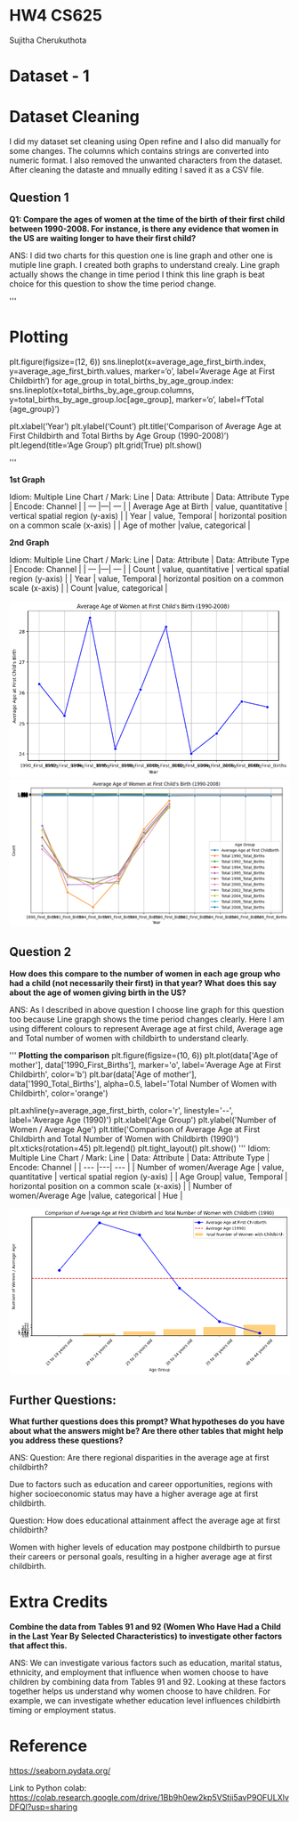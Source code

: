 HW4 CS625
================
Sujitha Cherukuthota

# Dataset - 1

# Dataset Cleaning

I did my dataset set cleaning using Open refine and I also did manually
for some changes. The columns which contains strings are converted into
numeric format. I also removed the unwanted characters from the dataset.
After cleaning the dataste and mnually editing I saved it as a CSV file.

## Question 1

**Q1: Compare the ages of women at the time of the birth of their first child between 1990-2008. For instance, is there any evidence that women in the US are waiting longer to have their first child?**

ANS: I did two charts for this question one is line graph and other one
is mutiple line graph. I created both graphs to understand crealy. Line
graph actually shows the change in time period I think this line graph
is beat choice for this question to show the time period change.

'''
# Plotting

plt.figure(figsize=(12, 6))
sns.lineplot(x=average_age_first_birth.index,
y=average_age_first_birth.values, marker=‘o’, label=‘Average Age at
First Childbirth’) for age_group in total_births_by_age_group.index:
sns.lineplot(x=total_births_by_age_group.columns,
y=total_births_by_age_group.loc\[age_group\], marker=‘o’, label=f’Total
{age_group}’)

plt.xlabel(‘Year’) plt.ylabel(‘Count’) plt.title(‘Comparison of Average
Age at First Childbirth and Total Births by Age Group (1990-2008)’)
plt.legend(title=‘Age Group’) plt.grid(True) plt.show()

'''

**1st Graph**

Idiom: Multiple Line Chart / Mark: Line \| Data: Attribute \| Data:
Attribute Type \| Encode: Channel \| \| — \|—\| — \| \| Average Age at
Birth \| value, quantitative \| vertical spatial region (y-axis) \| \|
Year \| value, Temporal \| horizontal position on a common scale
(x-axis) \| \| Age of mother \|value, categorical \|

**2nd Graph**

Idiom: Multiple Line Chart / Mark: Line \| Data: Attribute \| Data:
Attribute Type \| Encode: Channel \| \| — \|—\| — \| \| Count \| value,
quantitative \| vertical spatial region (y-axis) \| \| Year \| value,
Temporal \| horizontal position on a common scale (x-axis) \| \| Count
\|value, categorical \|

![1](1.png)
![2](2.png)

## Question 2

**How does this compare to the number of women in each age group who had a child (not necessarily their first) in that year? What does this say about the age of women giving birth in the US?**

ANS: As I described in above question I choose line graph for this
question too because Line grapgh shows the time period changes clearly.
Here I am using different colours to represent Average age at first
child, Average age and Total number of women with childbirth to
understand clearly.

'''
**Plotting the comparison**
plt.figure(figsize=(10, 6))
plt.plot(data['Age of mother'], data['1990_First_Births'], marker='o', label='Average Age at First Childbirth', color='b')
plt.bar(data['Age of mother'], data['1990_Total_Births'], alpha=0.5, label='Total Number of Women with Childbirth', color='orange')

plt.axhline(y=average_age_first_birth, color='r', linestyle='--', label='Average Age (1990)')
plt.xlabel('Age Group')
plt.ylabel('Number of Women / Average Age')
plt.title('Comparison of Average Age at First Childbirth and Total Number of Women with Childbirth (1990)')
plt.xticks(rotation=45)
plt.legend()
plt.tight_layout()
plt.show()
'''
Idiom: Multiple Line Chart / Mark: Line
| Data: Attribute | Data: Attribute Type  | Encode: Channel | 
| --- |---| --- |
| Number of women/Average Age | value, quantitative | vertical spatial region (y-axis) |
| Age Group| value, Temporal | horizontal position on a common scale (x-axis) |
| Number of women/Average Age |value, categorical | Hue |

![3](3.png)

## Further Questions:

**What further questions does this prompt? What hypotheses do you have
about what the answers might be? Are there other tables that might help
you address these questions?**

ANS: Question: Are there regional disparities in the average age at
first childbirth? 

Due to factors such as education and career
opportunities, regions with higher socioeconomic status may have a
higher average age at first childbirth.

Question: How does educational attainment affect the average age at
first childbirth? 

Women with higher levels of education may postpone
childbirth to pursue their careers or personal goals, resulting in a
higher average age at first childbirth.

# Extra Credits

**Combine the data from Tables 91 and 92 (Women Who Have Had a Child in the Last Year By Selected Characteristics) to investigate other factors that affect this.**

ANS: We can investigate various factors such as education, marital
status, ethnicity, and employment that influence when women choose to
have children by combining data from Tables 91 and 92. Looking at these
factors together helps us understand why women choose to have children.
For example, we can investigate whether education level influences
childbirth timing or employment status.

# Reference

<https://seaborn.pydata.org/>

Link to Python colab:
<https://colab.research.google.com/drive/1Bb9h0ew2kp5VStji5avP9OFULXlvDFQl?usp=sharing>
